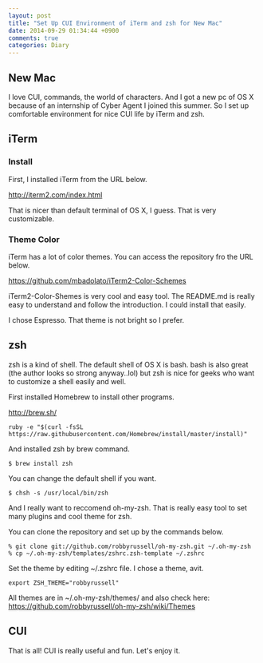 ```yaml
---
layout: post
title: "Set Up CUI Environment of iTerm and zsh for New Mac"
date: 2014-09-29 01:34:44 +0900
comments: true
categories: Diary
---
```


## New Mac

I love CUI, commands, the world of characters. And I got a new pc of OS X because of an internship of Cyber Agent I joined this summer. So I set up comfortable environment for nice CUI life by iTerm and zsh.

## iTerm

### Install

First, I installed iTerm from the URL below.

http://iterm2.com/index.html

That is nicer than default terminal of OS X, I guess. That is very customizable.

### Theme Color

iTerm has a lot of color themes. You can access the repository fro the URL below.

https://github.com/mbadolato/iTerm2-Color-Schemes

iTerm2-Color-Shemes is very cool and easy tool. The README.md is really easy to understand and follow the introduction. I could install that easily.


I chose Espresso. That theme is not bright so I prefer.


## zsh

zsh is a kind of shell. The default shell of OS X is bash. bash is also great (the author looks so strong anyway..lol) but zsh is nice for geeks who want to customize a shell easily and well.

First installed Homebrew to install other programs.

http://brew.sh/

```
ruby -e "$(curl -fsSL https://raw.githubusercontent.com/Homebrew/install/master/install)"
```

And installed zsh by brew command. 

```
$ brew install zsh
```

You can change the default shell if you want.

```
$ chsh -s /usr/local/bin/zsh
```

And I really want to reccomend oh-my-zsh. That is really easy tool to set many plugins and cool theme for zsh.

You can clone the repository and set up by the commands below.

```
% git clone git://github.com/robbyrussell/oh-my-zsh.git ~/.oh-my-zsh
% cp ~/.oh-my-zsh/templates/zshrc.zsh-template ~/.zshrc
```

Set the theme by editing ~/.zshrc file. I chose a theme, avit.

```
export ZSH_THEME="robbyrussell"
```

All themes are in ~/.oh-my-zsh/themes/ and also check here: https://github.com/robbyrussell/oh-my-zsh/wiki/Themes

## CUI

That is all! CUI is really useful and fun. Let's enjoy it.



